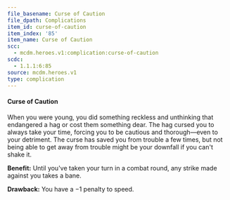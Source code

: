 ```yaml
---
file_basename: Curse of Caution
file_dpath: Complications
item_id: curse-of-caution
item_index: '85'
item_name: Curse of Caution
scc:
  - mcdm.heroes.v1:complication:curse-of-caution
scdc:
  - 1.1.1:6:85
source: mcdm.heroes.v1
type: complication
---
```


#### Curse of Caution

When you were young, you did something reckless and unthinking that endangered a hag or cost them something dear. The hag cursed you to always take your time, forcing you to be cautious and thorough—even to your detriment. The curse has saved you from trouble a few times, but not being able to get away from trouble might be your downfall if you can't shake it.

**Benefit:** Until you've taken your turn in a combat round, any strike made against you takes a bane.

**Drawback:** You have a −1 penalty to speed.
